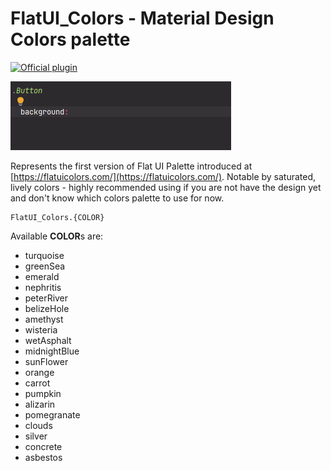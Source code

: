 # FlatUI_Colors - Material Design Colors palette

[![Official plugin](https://img.shields.io/badge/IntelliJ_IDEA_Live_Template-fuic-blue.svg?style=flat)](https://plugins.jetbrains.com/plugin/17677-yamato-daiwa-frontend)

![](LiveTemplateDemo.gif)

Represents the first version of Flat UI Palette introduced at [https://flatuicolors.com/](https://flatuicolors.com/).
Notable by saturated, lively colors - highly recommended using if you are not have the design yet and don't know which
colors palette to use for now.

```
FlatUI_Colors.{COLOR}
```

Available **COLOR**s are:

* turquoise
* greenSea
* emerald
* nephritis
* peterRiver
* belizeHole
* amethyst
* wisteria
* wetAsphalt
* midnightBlue
* sunFlower
* orange
* carrot
* pumpkin
* alizarin
* pomegranate
* clouds
* silver
* concrete
* asbestos
